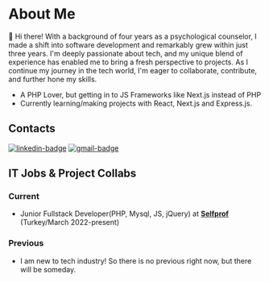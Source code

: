 # About Me
👋 Hi there! With a background of four years as a psychological counselor, I made a shift into software development and remarkably grew within just three years. I'm deeply passionate about tech, and my unique blend of experience has enabled me to bring a fresh perspective to projects. As I continue my journey in the tech world, I'm eager to collaborate, contribute, and further hone my skills.

- A PHP Lover, but getting in to JS Frameworks like Next.js instead of PHP
- Currently learning/making projects with React, Next.js and Express.js.

## Contacts

[![linkedin-badge]][linkedin] [![gmail-badge]][gmail]


## IT Jobs & Project Collabs

### Current

- Junior Fullstack Developer(PHP, Mysql, JS, jQuery) at [**Selfprof**](https://selfprof.com) (Turkey/March 2022-present)

### Previous
- I am new to tech industry! So there is no previous right now, but there will be someday.

[linkedin]: https://www.linkedin.com/in/gamze-mise
[gmail]: mailto:gamzegm8@gmail.com
[linkedin-badge]: https://img.shields.io/badge/Gamze%20Mise-black?logo=linkedin&style=for-the-badge
[gmail-badge]: https://img.shields.io/badge/Gmail-black?logo=gmail&style=for-the-badge
